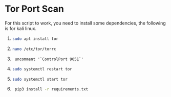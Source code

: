 # Tor Port Scan

For this script to work, you need to install some dependencies, the following is for kali linux.
  1. ```bash
     sudo apt install tor
     ```
  2. ```bash
     nano /etc/tor/torrc
     ```
  3.      uncomment '`ControlPort 9051`'
  4. ```bash
     sudo systemctl restart tor
     ```
  5. ```bash
     sudo systemctl start tor
     ```
  6. ```bash
      pip3 install -r requirements.txt
     ```
